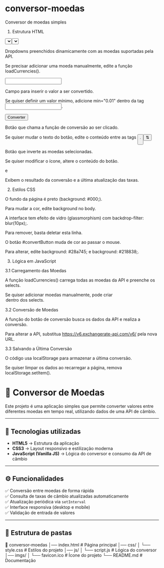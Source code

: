 # conversor-moedas
Conversor de moedas simples

1. Estrutura HTML

<select id="fromCurrency"> e <select id="toCurrency">

Dropdowns preenchidos dinamicamente com as moedas suportadas pela API.

Se precisar adicionar uma moeda manualmente, edite a função loadCurrencies().

<input type="number" id="amount">

Campo para inserir o valor a ser convertido.

Se quiser definir um valor mínimo, adicione min="0.01" dentro da tag <input>.

<button id="convertButton">Converter</button>

Botão que chama a função de conversão ao ser clicado.

Se quiser mudar o texto do botão, edite o conteúdo entre as tags <button>.

<button id="swap">⇅</button>

Botão que inverte as moedas selecionadas.

Se quiser modificar o ícone, altere o conteúdo do botão.

<p id="result"></p> e <p id="lastUpdate"></p>

Exibem o resultado da conversão e a última atualização das taxas.

2. Estilos CSS

O fundo da página é preto (background: #000;).

Para mudar a cor, edite background no body.

A interface tem efeito de vidro (glassmorphism) com backdrop-filter: blur(10px);.

Para remover, basta deletar esta linha.

O botão #convertButton muda de cor ao passar o mouse.

Para alterar, edite background: #28a745; e background: #218838;.

3. Lógica em JavaScript

3.1 Carregamento das Moedas

A função loadCurrencies() carrega todas as moedas da API e preenche os selects.

Se quiser adicionar moedas manualmente, pode criar <option> dentro dos selects.

3.2 Conversão de Moedas

A função do botão de conversão busca os dados da API e realiza a conversão.

Para alterar a API, substitua https://v6.exchangerate-api.com/v6/ pela nova URL.

3.3 Salvando a Última Conversão

O código usa localStorage para armazenar a última conversão.

Se quiser limpar os dados ao recarregar a página, remova localStorage.setItem().

# 💱 Conversor de Moedas

Este projeto é uma aplicação simples que permite converter valores entre diferentes moedas em tempo real, utilizando dados de uma API de câmbio.  

---

## 🚀 Tecnologias utilizadas
- **HTML5** → Estrutura da aplicação  
- **CSS3** → Layout responsivo e estilização moderna  
- **JavaScript (Vanilla JS)** → Lógica do conversor e consumo da API de câmbio  

---

## ⚙️ Funcionalidades
✅ Conversão entre moedas de forma rápida  
✅ Consulta de taxas de câmbio atualizadas automaticamente  
✅ Atualização periódica via `setInterval`  
✅ Interface responsiva (desktop e mobile)  
✅ Validação de entrada de valores  

---

## 📂 Estrutura de pastas

📁 conversor-moedas
│── index.html # Página principal
│── css/
│ └── style.css # Estilos do projeto
│── js/
│ └── script.js # Lógica do conversor
│── imgs/
│ └── favicon.ico # Ícone do projeto
└── README.md # Documentação




